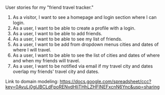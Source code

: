 User stories for my "friend travel tracker."  

1. As a visitor, I want to see a homepage and login section where I can login.
2. As a user, I want to be able to create a profile with a login.
3. As a user, I want to be able to add friends.
4. As a user, I want to be able to see my list of friends.
5. As a user, I want to be add from dropdown menus cities and dates of where I will travel.
6. As a user, I want to be able to see the list of cities and dates of where and when my friends will travel.
7. As a user, I want to be notified via email if my travel city and dates overlap my friends' travel city and dates.

Link to domain modeling: https://docs.google.com/spreadsheet/ccc?key=0AvuLj0gIJBCLdFpoRENvdHliTHhLZHFlNEFxcnN6Ync&usp=sharing
